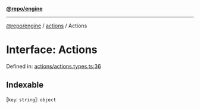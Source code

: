 [**@repo/engine**](../../README.md)

***

[@repo/engine](../../modules.md) / [actions](../README.md) / Actions

# Interface: Actions

Defined in: [actions/actions.types.ts:36](https://github.com/alexqguo/drinking-board-game-v3/blob/c54738830b911cea80ee4f6fef46ab8be3a3f8a1/packages/engine/src/actions/actions.types.ts#L36)

## Indexable

\[`key`: `string`\]: `object`
